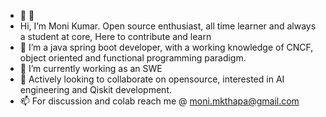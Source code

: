 - 👋 👋 
- Hi, I’m Moni Kumar. Open source enthusiast, all time learner and always a student at core, Here to contribute and learn
- 👀 I’m a java spring boot developer, with a working knowledge of CNCF, object oriented and functional programming paradigm.
- 🌱 I’m currently working as an SWE
- 💞️ Actively looking to collaborate on opensource, interested in AI engineering and Qiskit development.
- 📫 For discussion and colab reach me @ moni.mkthapa@gmail.com

<!---
Mktan-18/Mktan-18 is a ✨ special ✨ repository because its `README.md` (this file) appears on your GitHub profile.
You can click the Preview link to take a look at your changes.
--->
